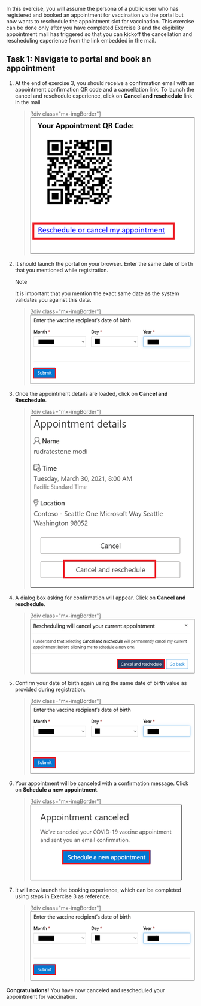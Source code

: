 In this exercise, you will assume the persona of a public user who has registered and booked an appointment for vaccination via the portal but now wants to reschedule the appointment slot for vaccination. This exercise can be done only after you have completed Exercise 3 and the eligibility appointment mail has triggered so that you can kickoff the cancellation and rescheduling experience from the link embedded in the mail.

## Task 1: Navigate to portal and book an appointment

1.  At the end of exercise 3, you should receive a confirmation email with an appointment confirmation QR code and a cancellation link. To launch the cancel and reschedule experience, click on **Cancel and reschedule** link in the mail

	> [!div class="mx-imgBorder"]
	> [![Screenshot of reschedule or cancel my appointment button.](../media/reschedule-cancel.png)](../media/reschedule-cancel.png#lightbox)

1.  It should launch the portal on your browser. Enter the same date of birth that you mentioned while registration.

	> [!NOTE]
	> It is important that you mention the exact same date as the system validates you against this data.

	> [!div class="mx-imgBorder"]
	> [![Screenshot of the birthdate validation window.](../media/enter-birthdate.png)](../media/enter-birthdate.png#lightbox)

1.  Once the appointment details are loaded, click on **Cancel and Reschedule**.

	> [!div class="mx-imgBorder"]
	> [![Screenshot of the cancel or reschedule button.](../media/cancel-reschedule.png)](../media/cancel-reschedule.png#lightbox)

1.  A dialog box asking for confirmation will appear. Click on **Cancel and reschedule**.

	> [!div class="mx-imgBorder"]
	> [![Screenshot of the confirmation window to cancel or reschedule.](../media/confirmation.png)](../media/confirmation.png#lightbox)

1.  Confirm your date of birth again using the same date of birth value as provided during registration.

	> [!div class="mx-imgBorder"]
	> [![Screenshot of the confirmation window for the date of birth.](../media/confirm-birthdate.png)](../media/confirm-birthdate.png#lightbox)

1.  Your appointment will be canceled with a confirmation message. Click on **Schedule a new appointment**.

	> [!div class="mx-imgBorder"]
	> [![Screenshot of the schedule new appointment button.](../media/schedule-new.png)](../media/schedule-new.png#lightbox)

1.  It will now launch the booking experience, which can be completed using steps in Exercise 3 as reference.

	> [!div class="mx-imgBorder"]
	> [![Screenshot of the enter date of birth window.](../media/birthdate-submit.png)](../media/birthdate-submit.png#lightbox)

**Congratulations!** You have now canceled and rescheduled your appointment for vaccination.

